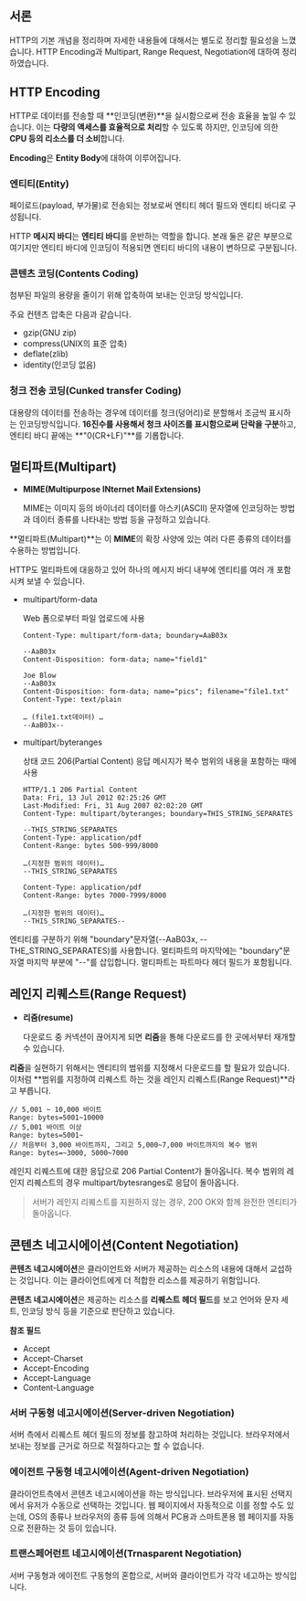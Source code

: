## 서론

 HTTP의 기본 개념을 정리하며 자세한 내용들에 대해서는 별도로 정리할 필요성을 느꼈습니다. HTTP Encoding과 Multipart, Range Request, Negotiation에 대하여 정리하였습니다.



## HTTP Encoding

 HTTP로 데이터를 전송할 때 **인코딩(변환)**을 실시함으로써 전송 효율을 높일 수 있습니다. 이는 **다량의 액세스를 효율적으로 처리**할 수 있도록 하지만, 인코딩에 의한 **CPU 등의 리소스를 더 소비**합니다.

**Encoding**은 **Entity Body**에 대하여 이루어집니다.

### 엔티티(Entity)

페이로드(payload, 부가물)로 전송되는 정보로써 엔티티 헤더 필드와 엔티티 바디로 구성됩니다.

 HTTP **메시지 바디**는 **엔티티 바디**를 운반하는 역할을 합니다. 본래 둘은 같은 부분으로 여기지만 엔티티 바디에 인코딩이 적용되면 엔티티 바디의 내용이 변하므로 구분됩니다.



### 콘텐츠 코딩(Contents Coding)

 첨부된 파일의 용량을 줄이기 위해 압축하여 보내는 인코딩 방식입니다.

 주요 컨텐츠 압축은 다음과 같습니다.

- gzip(GNU zip)
- compress(UNIX의 표준 압축)
- deflate(zlib)
- identity(인코딩 없음)



### 청크 전송 코딩(Cunked transfer Coding)

 대용량의 데이터를 전송하는 경우에 데이터를 청크(덩어리)로 분할해서 조금씩 표시하는 인코딩방식입니다. **16진수를 사용해서 청크 사이즈를 표시함으로써 단락을 구분**하고, 엔티티 바디 끝에는 **"0(CR+LF)"**를 기롭합니다.



## 멀티파트(Multipart)

- **MIME(Multipurpose INternet Mail Extensions)**

  MIME는 이미지 등의 바이너리 데이터를 아스키(ASCII) 문자열에 인코딩하는 방법과 데이터 종류를 나타내는 방법 등을 규정하고 있습니다. 

**멀티파트(Multipart)**는 이 **MIME**의 확장 사양에 있는 여러 다른 종류의 데이터를 수용하는 방법입니다.

HTTP도 멀티파트에 대응하고 있어 하나의 메시지 바디 내부에 엔티티를 여러 개 포함시켜 보낼 수 있습니다.

- multipart/form-data

  Web 폼으로부터  파일 업로드에 사용

  ```http
  Content-Type: multipart/form-data; boundary=AaB03x
  
  --AaB03x
  Content-Disposition: form-data; name="field1"
  
  Joe Blow
  --AaB03x
  Content-Disposition: form-data; name="pics"; filename="file1.txt"
  Content-Type: text/plain
  
  … (file1.txt데이터) …
  --AaB03x--
  ```

- multipart/byteranges

  상태 코드 206(Partial Content) 응답 메시지가 복수 범위의 내용을 포함하는 때에 사용

  ```http
  HTTP/1.1 206 Partial Content
  Data: Fri, 13 Jul 2012 02:25:26 GMT
  Last-Modified: Fri, 31 Aug 2007 02:02:20 GMT
  Content-Type: multipart/byteranges; boundary=THIS_STRING_SEPARATES
  
  --THIS_STRING_SEPARATES
  Content-Type: application/pdf
  Content-Range: bytes 500-999/8000
  
  …(지정한 범위의 데이터)…
  --THIS_STRING_SEPARATES
  
  Content-Type: application/pdf
  Content-Range: bytes 7000-7999/8000
  
  …(지정한 범위의 데이터)…
  --THIS_STRING_SEPARATES--
  ```

엔티티를 구분하기 위해 "boundary"문자열(--AaB03x, --THE_STRING_SEPARATES)를 사용합니다. 멀티파트의 마지막에는 "boundary"문자열 마지막 부분에 "--"를 삽입합니다. 멀티파트는 파트마다 헤더 필드가 포함됩니다. 



## 레인지  리퀘스트(Range Request)

- **리줌(resume)**

  다운로드 중 커넥션이 끊어지게 되면 **리줌**을 통해 다운로드를 한 곳에서부터 재개할 수 있습니다.

**리줌**을 실현하기 위해서는 엔티티의 범위를 지정해서 다운로드를 할 필요가 있습니다. 이처럼 **범위를 지정하여 리퀘스트 하는 것을 레인지 리퀘스트(Range Request)**라고 부릅니다.

```http
// 5,001 ~ 10,000 바이트
Range: bytes=5001~10000
// 5,001 바이트 이상
Range: bytes=5001~
// 처음부터 3,000 바이트까지, 그리고 5,000~7,000 바이트까지의 복수 범위
Range: bytes=~3000, 5000~7000
```

레인지 리퀘스트에 대한 응답으로 206 Partial Content가 돌아옵니다. 복수 범위의 레인지 리퀘스트의 경우 multipart/bytesranges로 응답이 돌아옵니다.

>  서버가 레인지 리퀘스트를 지원하지 않는 경우, 200 OK와 함께 완전한 엔티티가 돌아옵니다.



## 콘텐츠 네고시에이션(Content Negotiation)

**콘텐츠 네고시에이션**은 클라이언트와 서버가 제공하는 리소스의 내용에 대해서 교섭하는 것입니다. 이는 클라이언트에게 더 적합한 리소스를 제공하기 위함입니다.

**콘텐츠 네고시에이션**은 제공하는 리소스를 **리퀘스트 헤더 필드**를 보고 언어와 문자 세트, 인코딩 방식 등을 기준으로 판단하고 있습니다.

**참조 필드**

- Accept
- Accept-Charset
- Accept-Encoding
- Accept-Language
- Content-Language

### 서버 구동형 네고시에이션(Server-driven Negotiation)

서버 측에서 리퀘스트 헤더 필드의 정보를 참고하여 처리하는 것입니다. 브라우저에서 보내는 정보를 근거로 하므로 적절하다고는 할 수 없습니다.

### 에이전트 구동형 네고시에이션(Agent-driven Negotiation)

클라이언트측에서 콘텐츠 네고시에이션을 하는 방식입니다. 브라우저에 표시된 선택지에서 유저가 수동으로 선택하는 것입니다. 웹 페이지에서 자동적으로 이를 정할 수도 있는데, OS의 종류나 브라우저의 종류 등에 의해서 PC용과 스마트폰용 웹 페이지를 자동으로 전환하는 것 등이 있습니다.

### 트랜스페어런트 네고시에이션(Trnasparent Negotiation)

서버 구동형과 에이전트 구동형의 혼합으로, 서버와 클라이언트가 각각 네고하는 방식입니다.

